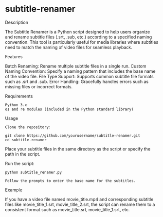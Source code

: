 # subtitle-renamer
Description

The Subtitle Renamer is a Python script designed to help users organize and rename subtitle files (.srt, .sub, etc.) according to a specified naming convention. This tool is particularly useful for media libraries where subtitles need to match the naming of video files for seamless playback.
  

Features

Batch Renaming: Rename multiple subtitle files in a single run.
Custom Naming Convention: Specify a naming pattern that includes the base name of the video file.
File Type Support: Supports common subtitle file formats such as .srt and .sub.
Error Handling: Gracefully handles errors such as missing files or incorrect formats.

Requirements

    Python 3.x
    os and re modules (included in the Python standard library)

Usage

    Clone the repository: 
    
    git clone https://github.com/yourusername/subtitle-renamer.git 
    cd subtitle-renamer

Place your subtitle files in the same directory as the script or specify the path in the script.

Run the script:

    python subtitle_renamer.py

    Follow the prompts to enter the base name for the subtitles.

Example

If you have a video file named movie_title.mp4 and corresponding subtitle files like movie_title_1.srt, movie_title_2.srt, the script can rename them to a consistent format such as movie_title.srt, movie_title_1.srt, etc.
